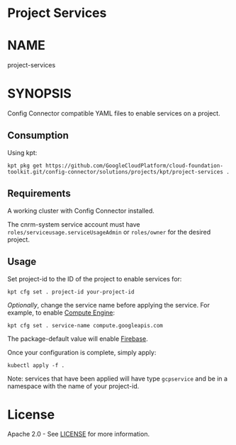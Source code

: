Project Services
==================================================

# NAME

  project-services

# SYNOPSIS
  Config Connector compatible YAML files to enable services on a project.
## Consumption
  Using kpt:
  ```
  kpt pkg get https://github.com/GoogleCloudPlatform/cloud-foundation-toolkit.git/config-connector/solutions/projects/kpt/project-services .
  ```
## Requirements
  A working cluster with Config Connector installed.

  The cnrm-system service account must have
`roles/serviceusage.serviceUsageAdmin` or `roles/owner` for the desired project.
## Usage
  Set project-id to the ID of the project to enable services for:
  ```
  kpt cfg set . project-id your-project-id
  ```
  _Optionally_, change the service name before applying the service. For example, to enable
[Compute Engine](https://cloud.google.com/compute/docs):
  ```
  kpt cfg set . service-name compute.googleapis.com
  ```
  The package-default value will enable
[Firebase](https://firebase.google.com/docs).

  Once your configuration is complete, simply apply:
  ```
  kubectl apply -f .
  ```
  Note: services that have been applied will have type `gcpservice` and be in a namespace with the name of your project-id.
# License
  Apache 2.0 - See [LICENSE](/LICENSE) for more information.
